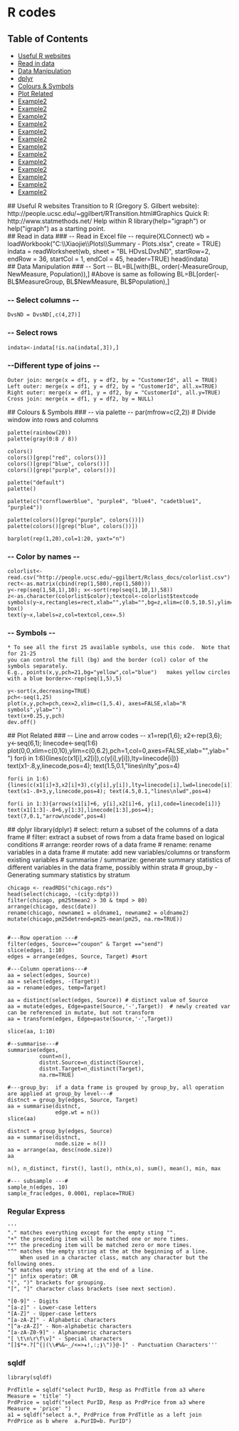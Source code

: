 # R codes


## Table of Contents
* [Useful R websites](#id-section1)
* [Read in data](#id-section2)
* [Data Manipulation](#id-section3)
* [dplyr](#id-section6)
* [Colours & Symbols](#id-section4)
* [Plot Related](#id-section5)
* [Example2](#id-section7)
* [Example2](#id-section8)
* [Example2](#id-section9)
* [Example2](#id-section10)
* [Example2](#id-section11)
* [Example2](#id-section12)
* [Example2](#id-section13)
* [Example2](#id-section14)
* [Example2](#id-section15)
* [Example2](#id-section16)
* [Example2](#id-section17)
* [Example2](#id-section18)
* [Example2](#id-section19)

  
  
  
  

  
  



<div id='id-section1'/>
## Useful R websites
Transition to R (Gregory S. Gilbert website):
      http://people.ucsc.edu/~ggilbert/RTransition.html#Graphics   
Quick R:
      http://www.statmethods.net/  
Help within R
      library(help="igraph") or help("igraph") as a starting point.


<div id='id-section2'/>
##  Read in data   
### -- Read in Excel file --
require(XLConnect)  
wb = loadWorkbook("C:\\Xiaojie\\Plots\\Summary - Plots.xlsx", create = TRUE)  
indata = readWorksheet(wb, sheet = "BL HDvsLDvsND",  startRow=2, endRow = 36, startCol = 1, endCol = 45, header=TRUE)  
head(indata)  

<div id='id-section3'/>
##  Data Manipulation  
### -- Sort --
    BL=BL[with(BL, order(-MeasureGroup, NewMeasure, Population)),]
    #Above is same as following
    BL=BL[order(-BL$MeasureGroup, BL$NewMeasure, BL$Population),]

### -- Select columns --
    DvsND = DvsND[,c(4,27)]

### -- Select rows
    indata<-indata[!is.na(indata[,3]),]

### --Different type of joins --
    Outer join: merge(x = df1, y = df2, by = "CustomerId", all = TRUE)
    Left outer: merge(x = df1, y = df2, by = "CustomerId", all.x=TRUE)
    Right outer: merge(x = df1, y = df2, by = "CustomerId", all.y=TRUE)
    Cross join: merge(x = df1, y = df2, by = NULL)
  
<div id='id-section4'/>
## Colours & Symbols
### -- via palette --
    par(mfrow=c(2,2))  # Divide window into rows and columns
    
    palette(rainbow(20))
    palette(gray(0:8 / 8))
    
    colors()
    colors()[grep("red", colors())]
    colors()[grep("blue", colors())]
    colors()[grep("purple", colors())]
     
    palette("default")
    palette()
     
    palette(c("cornflowerblue", "purple4", "blue4", "cadetblue1", "purple4"))
    
    palette(colors()[grep("purple", colors())])
    palette(colors()[grep("blue", colors())])
    
    barplot(rep(1,20),col=1:20, yaxt="n")

### -- Color by names --
    colorlist<-read.csv("http://people.ucsc.edu/~ggilbert/Rclass_docs/colorlist.csv")
    rect<-as.matrix(cbind(rep(1,580),rep(1,580)))
    y<-rep(seq(1,58,1),10); x<-sort(rep(seq(1,10,1),58))
    z<-as.character(colorlist$color);textcol<-colorlist$textcode
    symbols(y~x,rectangles=rect,xlab="",ylab="",bg=z,xlim=c(0.5,10.5),ylim=c(0,59),inches=FALSE); box()
    text(y~x,labels=z,col=textcol,cex=.5)


### -- Symbols --
    * To see all the first 25 available symbols, use this code.  Note that for 21-25 
    you can control the fill (bg) and the border (col) color of the symbols separately.  
    E.g., points(x,y,pch=21,bg="yellow",col="blue")   makes yellow circles with a blue borderx<-rep(seq(1,5),5)
    
    y<-sort(x,decreasing=TRUE)
    pch<-seq(1,25)
    plot(x,y,pch=pch,cex=2,xlim=c(1,5.4), axes=FALSE,xlab="R symbols",ylab="")
    text(x+0.25,y,pch)
    dev.off()

<div id='id-section5'/>
## Plot Related
### -- Line and arrow codes --
    x1=rep(1,6); x2<-rep(3,6); y<-seq(6,1); linecode<-seq(1:6)
    plot(0,0,xlim=c(0,10),ylim=c(0,6.2),pch=1,col=0,axes=FALSE,xlab="",ylab="")
    for(i in 1:6){lines(c(x1[i],x2[i]),c(y[i],y[i]),lty=linecode[i])}
    text(x1-.8,y,linecode,pos=4); text(1.5,0.1,"lines\nlty",pos=4)
    
    for(i in 1:6){lines(c(x1[i]+3,x2[i]+3),c(y[i],y[i]),lty=linecode[i],lwd=linecode[i])}
    text(x1-.8+3,y,linecode,pos=4); text(4.5,0.1,"lines\nlwd",pos=4)
    
    for(i in 1:3){arrows(x1[i]+6, y[i],x2[i]+6, y[i],code=linecode[i])}
    text(x1[1:3]-.8+6,y[1:3],linecode[1:3],pos=4); text(7,0.1,"arrow\ncode",pos=4)

<div id='id-section5'/>
## dplyr 
    library(dplyr)
    # select: return a subset of the columns of a data frame
    # filter: extract a subset of rows from a data frame based on logical conditions
    # arrange: reorder rows of a data frame
    # rename: rename variables in a data frame
    # mutate: add new variables/columns or transform existing variables
    # summarise / summarize: generate summary statistics of different variables in the data frame, possibly within strata 
    # group_by - Generating summary statistics by stratum
    
    chicago <- readRDS("chicago.rds")
    head(select(chicago, -(city:dptp)))
    filter(chicago, pm25tmean2 > 30 & tmpd > 80)
    arrange(chicago, desc(date))
    rename(chicago, newname1 = oldname1, newname2 = oldname2)
    mutate(chicago,pm25detrend=pm25-mean(pm25, na.rm=TRUE))

    
    #---Row operation ---#
    filter(edges, Source=="coupon" & Target =="send")
    slice(edges, 1:10)
    edges = arrange(edges, Source, Target) #sort
    
    #---Column operations---#
    aa = select(edges, Source)
    aa = select(edges, -(Target))
    aa = rename(edges, temp=Target)
    
    aa = distinct(select(edges, Source)) # distinct value of Source
    aa = mutate(edges, Edge=paste(Source,'-',Target))  # newly created var can be referenced in mutate, but not transform
    aa = transform(edges, Edge=paste(Source,'-',Target))
    
    slice(aa, 1:10)
    
    #--summarise---#
    summarise(edges, 
              count=n(),
              distnt.Source=n_distinct(Source),
              distnt.Target=n_distinct(Target),
              na.rm=TRUE)
    
    #---group_by:  if a data frame is grouped by group_by, all operation are applied at group_by level---#
    distnct = group_by(edges, Source, Target)
    aa = summarise(distnct,
                   edge.wt = n())
    slice(aa)
    
    distnct = group_by(edges, Source)
    aa = summarise(distnct,
                   node.size = n())
    aa = arrange(aa, desc(node.size))
    aa
    
    n(), n_distinct, first(), last(), nth(x,n), sum(), mean(), min, max
    
    #--- subsample ---#
    sample_n(edges, 10)
    sample_frac(edges, 0.0001, replace=TRUE)
    
### Regular Express ###
    '''
    "." matches everything except for the empty sting "".
    "+" the preceding item will be matched one or more times.
    "*" the preceding item will be matched zero or more times.
    "^" matches the empty string at the at the beginning of a line.
        When used in a character class, match any character but the following ones.
    "$" matches empty string at the end of a line.
    "|" infix operator: OR
    "(", ")" brackets for grouping.
    "[", "]" character class brackets (see next section).
    
    "[0-9]" - Digits
    "[a-z]" - Lower-case letters
    "[A-Z]" - Upper-case letters
    "[a-zA-Z]" - Alphabetic characters
    "[^a-zA-Z]" - Non-alphabetic characters
    "[a-zA-Z0-9]" - Alphanumeric characters
    "[ \t\n\r\f\v]" - Special characters
    "[]$*+.?[^{|(\\#%&~_/<=>✬!,:;❵\")}@-]" - Punctuation Characters'''
    
###  sqldf ###
    
    library(sqldf)
    
    PrdTitle = sqldf("select PurID, Resp as PrdTitle from a3 where  Measure = 'title' ")
    PrdPrice = sqldf("select PurID, Resp as PrdPrice from a3 where  Measure = 'price' ")
    a1 = sqldf("select a.*, PrdPrice from PrdTitle as a left join  PrdPrice as b where  a.PurID=b. PurID")
    
      